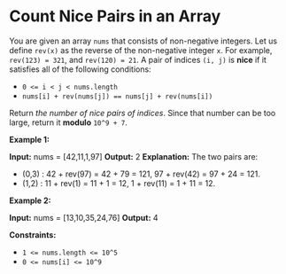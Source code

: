# Count Nice Pairs in an Array

You are given an array `nums` that consists of non-negative integers. Let us define `rev(x)` as the reverse of the non-negative integer `x`. For example, `rev(123) = 321`, and `rev(120) = 21`. A pair of indices `(i, j)` is **nice** if it satisfies all of the following conditions:

* `0 <= i < j < nums.length`
* `nums[i] + rev(nums[j]) == nums[j] + rev(nums[i])`

Return _the number of nice pairs of indices_. Since that number can be too large, return it **modulo** `10^9 + 7`.

**Example 1:**

**Input:** nums = \[42,11,1,97\]
**Output:** 2
**Explanation:** The two pairs are:

* (0,3) : 42 + rev(97) = 42 + 79 = 121, 97 + rev(42) = 97 + 24 = 121.
* (1,2) : 11 + rev(1) = 11 + 1 = 12, 1 + rev(11) = 1 + 11 = 12.

**Example 2:**

**Input:** nums = \[13,10,35,24,76\]
**Output:** 4

**Constraints:**

* `1 <= nums.length <= 10^5`
* `0 <= nums[i] <= 10^9`

